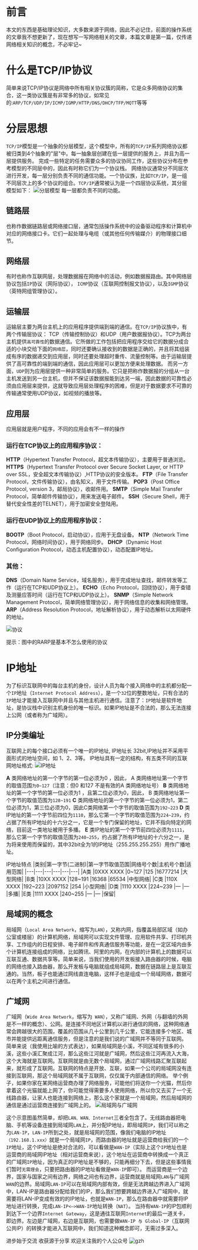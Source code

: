 # 前言
本文的东西是基础理论知识，大多数来源于网络，因此不必记住，前面的操作系统的文章我不想更新了，现在想写一写网络相关的文章，本篇文章是第一篇，仅传递网络相关知识的概念，不必牢记~
# 什么是TCP/IP协议
简单来说TCP/IP协议是网络中所有相关协议簇的简称，它是众多网络协议的集合，这一类协议簇是有非常多的协议，如常见的:`ARP/TCP/UDP/IP/ICMP/IGMP/HTTP/DNS/DHCP/TFP/MQTT`等等

# 分层思想
`TCP/IP`模型是一个抽象的分层模型，这个模型中，所有的`TCP/IP`系列网络协议都被归类到4个抽象的"层"中。每一抽象层创建在低一层提供的服务上，并且为高一层提供服务。 完成一些特定的任务需要众多的协议协同工作，这些协议分布在参考模型的不同层中的，因此有时称它们为一个协议栈。 
网络协议通常分不同层次进行开发，每一层分别负责不同的通信功能。一个协议族，比如`TCP/IP`，是一组不同层次上的多个协议的组合。`TCP/IP`通常被认为是一个四层协议系统，其分层模型如下：
![分层模型](https://jiejietop.cn/content/images/2019/02/1-3.png)
每一层都负责不同的功能。
## 链路层
也称作数据链路层或网络接口层，通常包括操作系统中的设备驱动程序和计算机中对应的网络接口卡。它们一起处理与电缆（或其他任何传输媒介）的物理接口细节。

## 网络层
有时也称作互联网层，处理数据报在网络中的活动，例如数据报路由。其中网络层协议包括`IP`协议（网际协议）， `ICMP`协议（互联网控制报文协议），以及`IGMP`协议（英特网组管理协议）。

## 运输层
运输层主要为两台主机上的应用程序提供端到端的通信。在`TCP/IP`协议族中，有两个传输层协议： TCP（传输控制协议）和UDP（用户数据报协议）。TCP为两台主机提供`高可靠性`的数据通信。它所做的工作包括把应用程序交给它的数据分成合适的小块交给下面的`网络层`，同时还要确认接收到的数据是正确的，并且将其组装成有序的数据递交到应用层，同时还要处理超时重传、流量控制等。由于运输层提供了高可靠性的端到端的通信，因此应用层可以更加方便来处理数据。
而另一方面，`UDP`则为应用层提供一种非常简单的服务。它只是把称作数据报的分组从一台主机发送到另一台主机，但并不保证该数据报能到达另一端，因此数据的可靠性必须由应用层来提供，这就导致应用层处理程序的困难，但是对于数据要求不可靠的传输通常使用UDP协议，如视频的播放等。

## 应用层
应用层就是用户程序，不同的应用会有不一样的操作

### 运行在TCP协议上的应用程序协议：
**HTTP**（Hypertext Transfer Protocol，超文本传输协议），主要用于普通浏览。
**HTTPS**（Hypertext Transfer Protocol over Secure Socket Layer, or HTTP over SSL，安全超文本传输协议）,HTTP协议的安全版本。
**FTP**（File Transfer Protocol，文件传输协议），由名知义，用于文件传输。
**POP3**（Post Office Protocol, version 3，邮局协议），收邮件用。
**SMTP**（Simple Mail Transfer Protocol，简单邮件传输协议），用来发送电子邮件。
**SSH**（Secure Shell，用于替代安全性差的TELNET），用于加密安全登陆用。

### 运行在UDP协议上的应用程序协议：
**BOOTP**（Boot Protocol，启动协议），应用于无盘设备。
**NTP**（Network Time Protocol，网络时间协议），用于网络同步。
**DHCP**（Dynamic Host Configuration Protocol，动态主机配置协议），动态配置IP地址。

### 其他：
**DNS**（Domain Name Service，域名服务），用于完成地址查找，邮件转发等工作（运行在TCP和UDP协议上）。
**ECHO**（Echo Protocol，回绕协议），用于查错及测量应答时间（运行在TCP和UDP协议上）。
**SNMP**（Simple Network Management Protocol，简单网络管理协议），用于网络信息的收集和网络管理。
**ARP**（Address Resolution Protocol，地址解析协议），用于动态解析以太网硬件的地址。

![协议](https://jiejietop.cn/content/images/2019/02/2-1.png)

提示：图中的RARP是基本不怎么使用的协议
# IP地址
为了标识互联网中的每台主机的身份，设计人员为每个接入网络中的主机都分配一个`IP`地址（`Internet Protocol Address`），是一个`32`位的整数地址，只有合法的`IP`地址才能接入互联网中并且与其他主机进行通信。注意了：`IP`地址是软件地址，是协议栈中识别主机身份的唯一标识。如果IP地址是不合法的，那么无法连接上公网（或者称为广域网）。

## IP分类编址
互联网上的每个接口必须有一个唯一的IP地址, IP地址长 32bit,IP地址并不采用平面形式的地址空间，如 1、2、3等。 IP地址具有一定的结构，有五类不同的互联网地址格式:
![IP地址](https://jiejietop.cn/content/images/2019/02/4-1.png)

**A** 类网络地址的第一个字节的第一位必须为0 ，因此， A 类网络地址第一个字节的取值范围`为0~127`（注意：但0 和127 不是有效的A 类网络地址号）
**B** 类网络地址的第一个字节的第一位必须为1 ，且第二位必须为0，因此， B 类网络地址第一个字节的取值范围为`128~191`
**C** 类网络地址的第一个字节的第一位必须为1，第二位必须为1，第三位必须为0，因此C类网络第一个字节的取值范围为`192~223`
**D** 类IP地址的第一个字节前四位为`1110`，那么它第一个字节的取值范围为`224~239`，约占据了所有IP地址的十六分之一，它是一个专门保留的地址，它并不指向特定的网络，目前这一类地址被用于多播。
**E** 类IP地址的第一个字节前四位必须为`1111`，那么它第一个字节的取值范围为`240~255`，约占据了所有IP地址的十六分之一，是为将来使用而保留的，其中32bit全为1的IP地址（255.255.255.255）用作广播地址。

IP地址特点
|类别|第一字节(二进制)|第一字节取值范围|网络号个数|主机号个数|适用范围|
|---|---|---|---|---|---|
|A类 |0XXX XXXX	|0~127	 |125	  |16777214	|大型网络|
|B类	|10XX XXXX	|128~191 |16368	  |65534	|中型网络|
|C类	|110X XXXX	|192~223 |2097152 |254	    |小型网络|
|D类	|1110 XXXX	|224~239 |—	      |—	    |多播|
|E类	|1111 XXXX	|240~255 |—	      |—	    |保留|


## 局域网的概念
局域网（`Local Area Network`，缩写为`LAN`），又称内网，指覆盖局部区域（如办公室或楼层）的计算机网络，局域网可以实现文件管理、应用软件共享、打印机共享、工作组内的日程安排、电子邮件和传真通信服务等功能，是在一定区域内由多个计算机连接组成的网络，比如腾讯、阿里的内网，在内部的计算机上的数据可以互联互通、数据共享等。简单来说，当我们使用的开发板接入路由器的时候，电脑的网络也接入路由器，那么开发板与电脑就组成局域网，数据在链路层上是互联互通的。当然，板子也能通过网线直连电脑，这样子也是组成一个局域网络，数据可以在两个主机之间进行通信。

## 广域网
广域网（`Wide Area Network`，缩写为` WAN`），又称广域网、外网（与翻墙的外网是不一样的概念）、公网。是连接不同地区计算机以进行通信的网络，这种网络通常会跨越很大的范围，覆盖的范围从几十公里到几千公里，它能连接多个地区、城市并能提供远距离通信服务，但是注意的是我们说的广域网并不等同于互联网。
简单来说（我使用比喻的方式表达），如果局域网是小溪，不同区域有很多的小溪，这些小溪汇聚成江河，那么这些江河就是广域网，然后这些江河再流入大海，这个大海就是互联网。互联网就是由无数个局域网，通过广域网线路汇聚互联起来，就形成了互联网。互联网的特点是开放、互联，如果一个公司的局域网没有连接到互联网，那这个局域网就不属于互联网，仅仅属于内部通信的网络。
举个例子，如果你家在某网络运营商办理了网络服务，可能他们将送你一个光猫，然后你拿着这个光猫就能上网了，你可能觉得需要多人使用网络，所以你又去买了一个无线路由器，让家人也能连接到网络上，那么这个家就是一个局域网，然后局域网的通信是通过运营商连接到广域网上的。
![局域网与广域网](https://jiejietop.cn/content/images/2019/02/3-1.png)

这个示意图虽然简单，却把`LAN、WAN、Internet`三者全包含了。无线路由器把电脑、手机等设备连接到局域网`LAN`上，并分配IP地址，即局域网`IP`，我们可以称之为`LAN-IP`，`LAN-IP`所到之处，就是局域网的范围，像我们电脑的IP地址`（192.168.1.xxx）`就是一个局域网`IP`，而路由器的地址就是运营商给我们的一个`IP`地址，这个IP地址是绝对合法的，可以看做是`WAN-IP`（实际上这个`IP`地址也是运营商的局域网IP地址（相对运营商来说），这个地址在运营商中转换成一个真正的广域网`IP`地址，因为真正的IP地址是不够的，只能再细分下去，但是这些事情我们暂时`无需理会`，只要把路由器的IP地址看做是`WAN-IP`即可）。
而运营商是一个边界，国家与国家之间有边界，网络之间也有边界，运营商就是局域网`LAN`与广域网`WAN`的边界。局域网`LAN-IP`可以在局域网内部有效，但是无法跨越边界进入广域网中，LAN-IP是路由器分配给我们的IP，那么我们想要跨越边界进入广域网中，就需要将LAN-IP变成有效的的IP地址，也就是`WAN-IP`，那么在路由器中就需要将IP地址进行转换，完成`LAN-IP<—>WAN-IP`地址转换（`NAT`）。
当持有`WAN-IP`的IP包顺利到达下一个边界`Internet Gateway`，这是通往互联网`Internet`的最后一道关卡，即边界。左边是广域网，右边是互联网，也需要做`WAN-IP 与 Global-IP`（互联网公共IP）的转换才能进入互联网中，我们知道这种概念即可，无需过多深入。

进步始于交流
收获源于分享
欢迎关注我的个人公众号
![gzh](https://jiejietop.cn/content/images/2019/02/gzh.jpg)